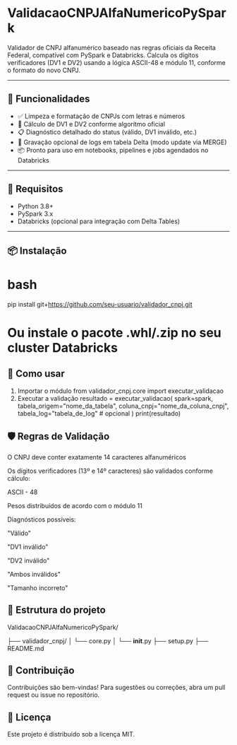 # ValidacaoCNPJAlfaNumericoPySpark

Validador de CNPJ alfanumérico baseado nas regras oficiais da Receita Federal, compatível com PySpark e Databricks. Calcula os dígitos verificadores (DV1 e DV2) usando a lógica ASCII-48 e módulo 11, conforme o formato do novo CNPJ.

---

## 🚀 Funcionalidades

- ✅ Limpeza e formatação de CNPJs com letras e números
- 🔢 Cálculo de DV1 e DV2 conforme algoritmo oficial
- 📋 Diagnóstico detalhado do status (válido, DV1 inválido, etc.)
- 🔄 Gravação opcional de logs em tabela Delta (modo update via MERGE)
- 📦 Pronto para uso em notebooks, pipelines e jobs agendados no Databricks

---

## 🧰 Requisitos

- Python 3.8+
- PySpark 3.x
- Databricks (opcional para integração com Delta Tables)

---

## 📦 Instalação

# bash
pip install git+https://github.com/seu-usuario/validador_cnpj.git
# Ou instale o pacote .whl/.zip no seu cluster Databricks

## 📄 Como usar
1. Importar o módulo
  from validador_cnpj.core import executar_validacao
2. Executar a validação
   resultado = executar_validacao(
    spark=spark,
    tabela_origem="nome_da_tabela",
    coluna_cnpj="nome_da_coluna_cnpj",
    tabela_log="tabela_de_log"  # opcional
)
print(resultado)

## 🛡️ Regras de Validação

O CNPJ deve conter exatamente 14 caracteres alfanuméricos

Os dígitos verificadores (13º e 14º caracteres) são validados conforme cálculo:

  ASCII - 48

Pesos distribuídos de acordo com o módulo 11

Diagnósticos possíveis:

"Válido"

"DV1 inválido"

"DV2 inválido"

"Ambos inválidos"

"Tamanho incorreto"

## 📁 Estrutura do projeto

ValidacaoCNPJAlfaNumericoPySpark/

├── validador_cnpj/
│   └── core.py
│   └── __init__.py
├── setup.py
├── README.md

## 🤝 Contribuição
Contribuições são bem-vindas! Para sugestões ou correções, abra um pull request ou issue no repositório.

## 📄 Licença
Este projeto é distribuído sob a licença MIT.
